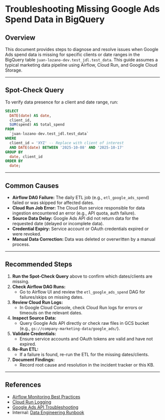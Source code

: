 # Troubleshooting Missing Google Ads Spend Data in BigQuery

## Overview
This document provides steps to diagnose and resolve issues when Google Ads spend data is missing for specific clients or date ranges in the BigQuery table `juan-lozano-dev.test_jdl.test_data`. This guide assumes a typical marketing data pipeline using Airflow, Cloud Run, and Google Cloud Storage.

---

## Spot-Check Query
To verify data presence for a client and date range, run:

```sql
SELECT
  DATE(date) AS date,
  client_id,
  SUM(spend) AS total_spend
FROM
  `juan-lozano-dev.test_jdl.test_data`
WHERE
  client_id = 'XYZ' -- Replace with client of interest
  AND DATE(date) BETWEEN '2025-10-08' AND '2025-10-17'
GROUP BY
  date, client_id
ORDER BY
  date;
```

---

## Common Causes
- **Airflow DAG Failure:** The daily ETL job (e.g., `etl_google_ads_spend`) failed or was skipped for affected dates.
- **Cloud Run Job Error:** The Cloud Run service responsible for data ingestion encountered an error (e.g., API quota, auth failure).
- **Source Data Delay:** Google Ads API did not return data for the requested date (delayed or incomplete data).
- **Credential Expiry:** Service account or OAuth credentials expired or were revoked.
- **Manual Data Correction:** Data was deleted or overwritten by a manual process.

---

## Recommended Steps
1. **Run the Spot-Check Query** above to confirm which dates/clients are missing.
2. **Check Airflow DAG Runs:**
   - Go to Airflow UI and review the `etl_google_ads_spend` DAG for failures/skips on missing dates.
3. **Review Cloud Run Logs:**
   - In Google Cloud Console, check Cloud Run logs for errors or timeouts on the relevant dates.
4. **Inspect Source Data:**
   - Query Google Ads API directly or check raw files in GCS bucket (e.g., `gs://company-marketing-data/google_ads/`).
5. **Validate Credentials:**
   - Ensure service accounts and OAuth tokens are valid and have not expired.
6. **Re-Run ETL:**
   - If a failure is found, re-run the ETL for the missing dates/clients.
7. **Document Findings:**
   - Record root cause and resolution in the incident tracker or this KB.

---

## References
- [Airflow Monitoring Best Practices](https://airflow.apache.org/docs/apache-airflow/stable/monitoring/index.html)
- [Cloud Run Logging](https://cloud.google.com/run/docs/logging)
- [Google Ads API Troubleshooting](https://developers.google.com/google-ads/api/docs/best-practices/troubleshooting)
- Internal: [Data Engineering Runbook](https://company-internal-docs/runbook)
